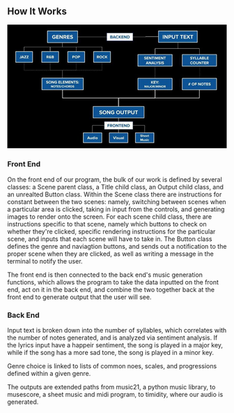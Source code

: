 ## How It Works

![](uml_diagram.jpg)

### Front End

On the front end of our program, the bulk of our work is defined by several classes: a Scene parent class, a Title child class, an Output child class, and an unrealted Button class. Within the Scene class there are instructions for constant between the two scenes: namely, switching between scenes when a particular area is clicked, taking in input from the controls, and generating images to render onto the screen. For each scene child class, there are instructions specific to that scene, namely which buttons to check on whether they're clicked, specific rendering instructions for the particular scene, and inputs that each scene will have to take in. The Button class defines the genre and naviagtion buttons, and sends out a notification to the proper scene when they are clicked, as well as writing a message in the terminal to notify the user. 

The front end is then connected to the back end's music generation functions, which allows the program to take the data inputted on the front end, act on it in the back end, and combine the two together back at the front end to generate output that the user will see.

### Back End

Input text is broken down into the number of syllables, which correlates with the number of notes generated, and is analyzed via sentiment analysis. If the lyrics input have a happeir sentiment, the song is played in a major key, while if the song has a more sad tone, the song is played in a minor key. 

Genre choice is linked to lists of common noes, scales, and progressions defined within a given genre. 

The outputs are extended paths from music21, a python music library, to musescore, a sheet music and midi program, to timidity, where our audio is generated. 

